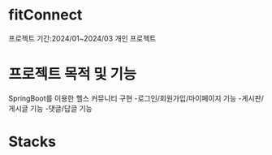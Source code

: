 # fitConnect
프로젝트 기간:2024/01~2024/03
개인 프로젝트

# 프로젝트 목적 및 기능
SpringBoot를 이용한 헬스 커뮤니티 구현
-로그인/회원가입/마이페이지 기능
-게시판/게시글 기능
-댓글/답글 기능

# Stacks

